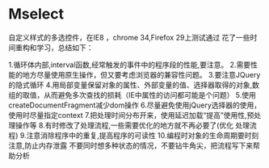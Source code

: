 Mselect
=======
自定义样式的多选控件，在IE8 ，chrome 34,Firefox 29上测试通过
花了一些时间重构和学习，总结如下：

1.循环体内部,interval函数,经常触发的事件中的程序段的性能,要注意。
2.需要性能的地方尽量使用原生操作，但又要考虑浏览器的兼容性问题。
3.要注意JQuery的隐式循环
4.用局部变量保留对象的属性、外部变量的值、选择器取得的对象,数组的取值，从而避免多次查找的损耗（IE中属性的访问都可能是个问题）
5.使用createDocumentFragment减少dom操作
6.尽量避免使用jQuery选择器的使用，使用时尽量指定context
7.把处理时间分布开来，使用延迟加载“提高”使用性,预处理操作等
8.有时修改了处理流程,一些需要优化的地方就不再必要了(优化 处理流程)
9.注意消除程序中的重复,提高程序的可读性
10.编程时对象的生命周期要时刻注意,防止内存泄露
不要同时想多种状态的情况，不要钻牛角尖，把流程写下来帮助分析
